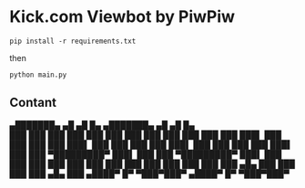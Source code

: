 # Kick.com Viewbot by PiwPiw


```
pip install -r requirements.txt
```
then
```
python main.py
```



## Contant


   ▄███████▄  ▄█   ▄█     █▄     ▄███████▄  ▄█   ▄█     █▄  
  ███    ███ ███  ███     ███   ███    ███ ███  ███     ███ 
  ███    ███ ███▌ ███     ███   ███    ███ ███▌ ███     ███ 
  ███    ███ ███▌ ███     ███   ███    ███ ███▌ ███     ███ 
▀█████████▀  ███▌ ███     ███ ▀█████████▀  ███▌ ███     ███ 
  ███        ███  ███     ███   ███        ███  ███     ███ 
  ███        ███  ███ ▄█▄ ███   ███        ███  ███ ▄█▄ ███ 
 ▄████▀      █▀    ▀███▀███▀   ▄████▀      █▀    ▀███▀███▀  
                                                            


